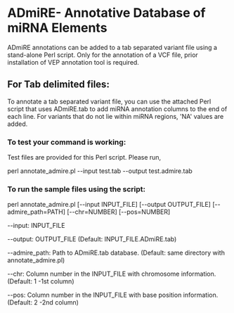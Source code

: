 # ADmiRE- Annotative Database of miRNA Elements

ADmiRE annotations can be added to a tab separated variant file using a stand-alone Perl script. Only for the annotation of a VCF file, prior installation of VEP annotation tool is required.

  
## For Tab delimited files: 
To annotate a tab separated variant file, you can use the attached Perl script that uses ADmiRE.tab to add miRNA annotation columns to the end of each line. For variants that do not lie within miRNA regions, 'NA' values are added.
### To test your command is working:
Test files are provided for this Perl script. Please run,

perl annotate_admire.pl --input test.tab --output test.admire.tab  

### To run the sample files using the script:
perl annotate_admire.pl [--input INPUT_FILE] [--output OUTPUT_FILE] [--admire_path=PATH] [--chr=NUMBER] [--pos=NUMBER]

--input: INPUT_FILE

--output: OUTPUT_FILE (Default: INPUT_FILE.ADmiRE.tab)

--admire_path: Path to ADmiRE.tab database. (Default: same directory with annotate_admire.pl)

--chr: Column number in the INPUT_FILE with chromosome information. (Default: 1 -1st column)

--pos: Column number in the INPUT_FILE with base position information. (Default: 2 -2nd column)

